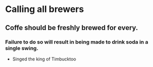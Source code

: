 # Calling all brewers

## Coffe should be freshly brewed for every.

### Failure to do so will result in being made to drink soda in a single swing.

* Singed the king of Timbucktoo

